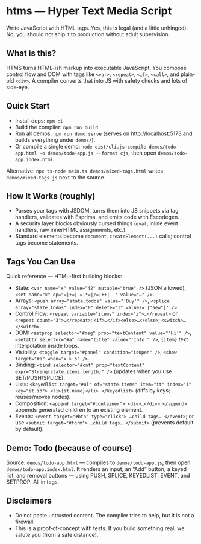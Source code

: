 # htms — Hyper Text Media Script

Write JavaScript with HTML tags. Yes, this is legal (and a little unhinged). No, you should not ship it to production without adult supervision.

## What is this?
HTMS turns HTML-ish markup into executable JavaScript. You compose control flow and DOM with tags like `<var>`, `<repeat>`, `<if>`, `<call>`, and plain-old `<div>`. A compiler converts that into JS with safety checks and lots of side‑eye.

## Quick Start
- Install deps: `npm ci`
- Build the compiler: `npm run build`
- Run all demos: `npm run demo:serve` (serves on http://localhost:5173 and builds everything under `demos/`).
- Or compile a single demo: `node dist/cli.js compile demos/todo-app.html -o demos/todo-app.js --format cjs`, then open `demos/todo-app.index.html`.

Alternative: `npx ts-node main.ts demos/mixed-tags.html` writes `demos/mixed-tags.js` next to the source.

## How It Works (roughly)
- Parses your tags with JSDOM, turns them into JS snippets via tag handlers, validates with Esprima, and emits code with Escodegen.
- A security layer blocks obviously cursed things (`eval`, inline event handlers, raw innerHTML assignments, etc.).
- Standard elements become `document.createElement(...)` calls; control tags become statements.

## Tags You Can Use
Quick reference — HTML-first building blocks:
- State: `<var name="x" value="42" mutable="true" />` (JSON allowed), `<set name="x" op="=|+=|-=|*=|/=|++|--" value="…" />`.
- Arrays: `<push array="state.todos" value="'Buy'" />`, `<splice array="state.todos" index="0" delete="1" values='["New"]' />`.
- Control Flow: `<repeat variable="items" index="i">…</repeat>` or `<repeat count="3">…</repeat>`; `<if>…</if><else>…</else>`; `<switch>…</switch>`.
- DOM: `<setprop selector="#msg" prop="textContent" value="'Hi'" />`, `<setattr selector="#a" name="title" value="'Info'" />`, `{item}` text interpolation inside loops.
- Visibility: `<toggle target="#panel" condition="isOpen" />`, `<show target="#a" when="x > 5" />`.
- Binding: `<bind selector="#cnt" prop="textContent" expr="String(state.items.length)" />` (updates when you use SET/PUSH/SPLICE).
- Lists: `<keyedlist target="#ul" of="state.items" item="it" index="i" key="it.id"> <li>{it.name}</li> </keyedlist>` (diffs by keys; reuses/moves nodes).
- Composition: `<append target="#container"> <div>…</div> </append>` appends generated children to an existing element.
- Events: `<event target="#btn" type="click"> …child tags… </event>`; or use `<submit target="#form"> …child tags… </submit>` (prevents default by default).

## Demo: Todo (because of course)
Source: `demos/todo-app.html` — compiles to `demos/todo-app.js`, then open `demos/todo-app.index.html`.
It renders an input, an “Add” button, a keyed list, and removal buttons — using PUSH, SPLICE, KEYEDLIST, EVENT, and SETPROP. All in tags.

## Disclaimers
- Do not paste untrusted content. The compiler tries to help, but it is not a firewall.
- This is a proof‑of‑concept with tests. If you build something real, we salute you (from a safe distance).
